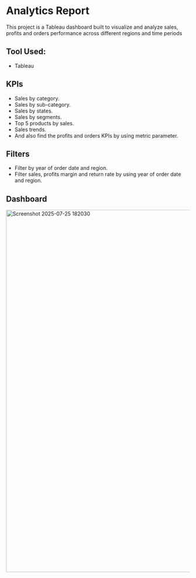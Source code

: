 # Analytics Report
This project is a Tableau dashboard built to visualize and analyze sales, profits and orders performance across different regions and time periods
## Tool Used:
- Tableau
## KPIs
- Sales by category.
- Sales by sub-category.
- Sales by states.
- Sales by segments.
- Top 5 products by sales.
- Sales trends.
- And also find the profits and orders KPIs by using metric parameter.
## Filters
- Filter by year of order date and region.
- Filter sales, profits margin and return rate by using year of order date and region.
## Dashboard
 <img width="1918" height="990" alt="Screenshot 2025-07-25 182030" src="https://github.com/user-attachments/assets/eccb883c-1aeb-4757-8fd2-046f717a4649" />

